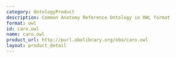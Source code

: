 ```yaml
---
category: OntologyProduct
description: Common Anatomy Reference Ontology in OWL format
format: owl
id: caro.owl
name: caro.owl
product_url: http://purl.obolibrary.org/obo/caro.owl
layout: product_detail
---
```

